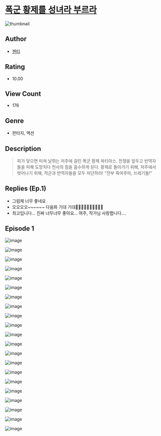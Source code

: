 # [폭군 황제를 성녀라 부르라](https://comic.naver.com/challenge/list?titleId=810992)
![thumbnail](https://image-comic.pstatic.net/user_contents_data/challenge_comic/2023/05/26/367144/upload_7306026313925865781_480x623.jpeg)

## Author
- [젠티](https://comic.naver.com/artistTitle?id=367144)

## Rating
- 10.00

## View Count
- 176

## Genre
- 판타지, 액션

## Description
> 피가 닿으면 미쳐 날뛰는 저주에 걸린 폭군 황제 옥티아스. 전쟁을 앞두고 반역자들을 피해 도망치다 천사의 힘을 흡수하게 된다. 황제로 돌아가기 위해, 저주에서 벗어나기 위해, 적군과 반역자들을 모두 처단하라! "전부 죽여주마, 쓰레기들!"

## Replies (Ep.1)
- 그림체 너무 좋네요
- 오오오오~~~~~~ 다음화 기대 기대👍🏻👍🏻👍🏻👍🏻👍🏻
- 최고입니다… 진짜 너무너무 좋아요… 여주, 작가님 사랑합니다….

## Episode 1
![image](https://image-comic.pstatic.net/user_contents_data/challenge_comic/2023/05/25/367144/upload_7018407240335188281.jpeg)

![image](https://image-comic.pstatic.net/user_contents_data/challenge_comic/2023/05/25/367144/upload_7365748681043240037.jpeg)

![image](https://image-comic.pstatic.net/user_contents_data/challenge_comic/2023/05/25/367144/upload_7147832974672684600.jpeg)

![image](https://image-comic.pstatic.net/user_contents_data/challenge_comic/2023/05/25/367144/upload_3546078249167697208.jpeg)

![image](https://image-comic.pstatic.net/user_contents_data/challenge_comic/2023/05/25/367144/upload_3847535539812579425.jpeg)

![image](https://image-comic.pstatic.net/user_contents_data/challenge_comic/2023/05/25/367144/upload_3846745218618515809.jpeg)

![image](https://image-comic.pstatic.net/user_contents_data/challenge_comic/2023/05/25/367144/upload_3617569611944833848.jpeg)

![image](https://image-comic.pstatic.net/user_contents_data/challenge_comic/2023/05/25/367144/upload_3919648130789106483.jpeg)

![image](https://image-comic.pstatic.net/user_contents_data/challenge_comic/2023/05/25/367144/upload_7293632615303756134.jpeg)

![image](https://image-comic.pstatic.net/user_contents_data/challenge_comic/2023/05/25/367144/upload_3906139513870694453.jpeg)

![image](https://image-comic.pstatic.net/user_contents_data/challenge_comic/2023/05/25/367144/upload_4122821588875108964.jpeg)

![image](https://image-comic.pstatic.net/user_contents_data/challenge_comic/2023/05/25/367144/upload_4050816548107477302.jpeg)

![image](https://image-comic.pstatic.net/user_contents_data/challenge_comic/2023/05/25/367144/upload_7147828756897608038.jpeg)

![image](https://image-comic.pstatic.net/user_contents_data/challenge_comic/2023/05/25/367144/upload_7161676912542507312.jpeg)

![image](https://image-comic.pstatic.net/user_contents_data/challenge_comic/2023/05/25/367144/upload_4134977794501392176.jpeg)

![image](https://image-comic.pstatic.net/user_contents_data/challenge_comic/2023/05/25/367144/upload_7293923078841645366.jpeg)

![image](https://image-comic.pstatic.net/user_contents_data/challenge_comic/2023/05/25/367144/upload_7377240561828444466.jpeg)

![image](https://image-comic.pstatic.net/user_contents_data/challenge_comic/2023/05/25/367144/upload_7377520923650308196.jpeg)

![image](https://image-comic.pstatic.net/user_contents_data/challenge_comic/2023/05/25/367144/upload_3546691785346671415.jpeg)

![image](https://image-comic.pstatic.net/user_contents_data/challenge_comic/2023/05/25/367144/upload_3690757277077628004.jpeg)

![image](https://image-comic.pstatic.net/user_contents_data/challenge_comic/2023/05/25/367144/upload_4123103970828302133.jpeg)
